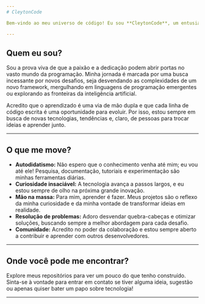 ```yaml
---
# CleytonCode

Bem-vindo ao meu universo de código! Eu sou **CleytonCode**, um entusiasta da programação, **autodidata** por natureza e com uma sede insaciável por conhecimento em tecnologia.

---
```


## Quem eu sou?

Sou a prova viva de que a paixão e a dedicação podem abrir portas no vasto mundo da programação. Minha jornada é marcada por uma busca incessante por novos desafios, seja desvendando as complexidades de um novo framework, mergulhando em linguagens de programação emergentes ou explorando as fronteiras da inteligência artificial.

Acredito que o aprendizado é uma via de mão dupla e que cada linha de código escrita é uma oportunidade para evoluir. Por isso, estou sempre em busca de novas tecnologias, tendências e, claro, de pessoas para trocar ideias e aprender junto.

---

## O que me move?

* **Autodidatismo:** Não espero que o conhecimento venha até mim; eu vou até ele! Pesquisa, documentação, tutoriais e experimentação são minhas ferramentas diárias.
* **Curiosidade insaciável:** A tecnologia avança a passos largos, e eu estou sempre de olho na próxima grande inovação.
* **Mão na massa:** Para mim, aprender é fazer. Meus projetos são o reflexo da minha curiosidade e da minha vontade de transformar ideias em realidade.
* **Resolução de problemas:** Adoro desvendar quebra-cabeças e otimizar soluções, buscando sempre a melhor abordagem para cada desafio.
* **Comunidade:** Acredito no poder da colaboração e estou sempre aberto a contribuir e aprender com outros desenvolvedores.

---

## Onde você pode me encontrar?

Explore meus repositórios para ver um pouco do que tenho construído. Sinta-se à vontade para entrar em contato se tiver alguma ideia, sugestão ou apenas quiser bater um papo sobre tecnologia!

---
